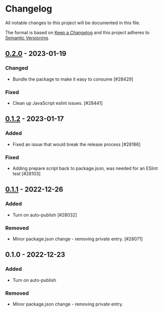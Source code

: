 # Changelog

All notable changes to this project will be documented in this file.

The format is based on [Keep a Changelog](https://keepachangelog.com/en/1.0.0/)
and this project adheres to [Semantic Versioning](https://semver.org/spec/v2.0.0.html).

## [0.2.0] - 2023-01-19
### Changed
- Bundle the package to make it easy to consume [#28429]

### Fixed
- Clean up JavaScript eslint issues. [#28441]

## [0.1.2] - 2023-01-17
### Added
- Fixed an issue that would break the release process [#28186]

### Fixed
- Adding prepare script back to package.json, was needed for an ESlint test [#28103]

## [0.1.1] - 2022-12-26
### Added
- Turn on auto-publish [#28032]

### Removed
- Minor package.json change - removing private entry. [#28071]

## 0.1.0 - 2022-12-23
### Added
- Turn on auto-publish

### Removed
- Minor package.json change - removing private entry.

[0.2.0]: https://github.com/Automattic/jetpack-image-guide/compare/v0.1.2...v0.2.0
[0.1.2]: https://github.com/Automattic/jetpack-image-guide/compare/v0.1.1...v0.1.2
[0.1.1]: https://github.com/Automattic/jetpack-image-guide/compare/v0.1.0...v0.1.1
